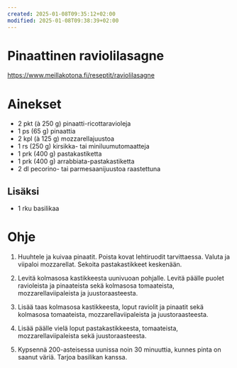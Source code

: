 ```yaml
---
created: 2025-01-08T09:35:12+02:00
modified: 2025-01-08T09:38:39+02:00
---
```


# Pinaattinen raviolilasagne

https://www.meillakotona.fi/reseptit/raviolilasagne

# Ainekset

- 2 pkt (à 250 g) pinaatti-ricottaravioleja
- 1 ps (65 g) pinaattia
- 2 kpl (à 125 g) mozzarellajuustoa
- 1 rs (250 g) kirsikka- tai miniluumutomaatteja
- 1 prk (400 g) pastakastiketta
- 1 prk (400 g) arrabbiata-pastakastiketta
- 2 dl pecorino- tai parmesaanijuustoa raastettuna

## Lisäksi
- 1 rku
basilikaa 

# Ohje

1. Huuhtele ja kuivaa pinaatit. Poista kovat lehtiruodit tarvittaessa. Valuta ja viipaloi mozzarellat. Sekoita pastakastikkeet keskenään.

1. Levitä kolmasosa kastikkeesta uunivuoan pohjalle. Levitä päälle puolet ravioleista ja pinaateista sekä kolmasosa tomaateista, mozzarellaviipaleista ja juustoraasteesta.

1. Lisää taas kolmasosa kastikkeesta, loput raviolit ja pinaatit sekä kolmasosa tomaateista, mozzarellaviipaleista ja juustoraasteesta.

1. Lisää päälle vielä loput pastakastikkeesta, tomaateista, mozzarellaviipaleista sekä juustoraasteesta.

1. Kypsennä 200-asteisessa uunissa noin 30 minuuttia, kunnes pinta on saanut väriä. Tarjoa basilikan kanssa.
